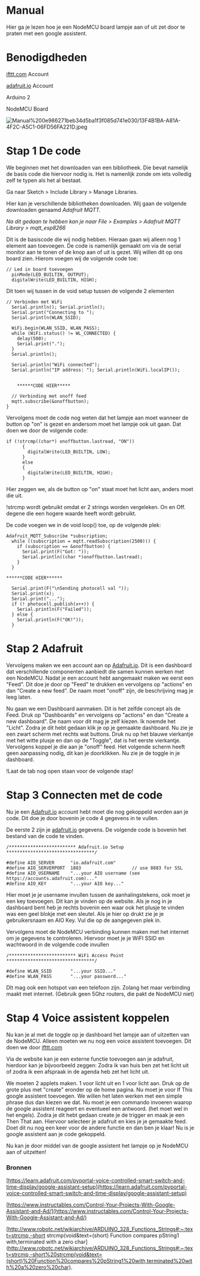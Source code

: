 # Manual

Hier ga je lezen hoe je een NodeMCU board lampje aan of uit zet door te praten met een google assistent.  

# Benodigdheden

[ifttt.com](http://ifttt.com) Account

[adafruit.io](http://adafruit.io) Account

Arduino 2 

NodeMCU Board

![Manual%200e986271beb34d5ba1f3f085d741e030/13F4B1BA-A81A-4F2C-A5C1-06FD56FA221D.jpeg](Manual%200e986271beb34d5ba1f3f085d741e030/13F4B1BA-A81A-4F2C-A5C1-06FD56FA221D.jpeg)

# Stap 1 De code

We beginnen met het downloaden van een bibliotheek. Die bevat namelijk de basis code die hiervoor nodig is. Het is namenlijk zonde om iets volledig zelf te typen als het  al bestaat.

Ga naar Sketch > Include Library > Manage Libraries. 

Hier kan je verschillende bibliotheken downloaden. Wij gaan de volgende downloaden genaamd *Adafruit MQTT.*

*Na dit gedaan te hebben kan je naar File > Examples > Adafruit MQTT Library > mqtt_esp8266*

Dit is de basiscode die wij nodig hebben. Hieraan gaan wij alleen nog 1 element aan toevoegen. De code is namenlijk gemaakt om via de serial monitor aan te tonen of de knop aan of uit is gezet. Wij willen dit op ons board zien. Hierom voegen wij de volgende code toe:

```arduino
// Led in board toevoegen
  pinMode(LED_BUILTIN, OUTPUT);
  digitalWrite(LED_BUILTIN, HIGH);
```

Dit toen wij tussen in de void setup tussen de volgende 2 elementen

```arduino
// Verbinden met WiFi
  Serial.println(); Serial.println();
  Serial.print("Connecting to ");
  Serial.println(WLAN_SSID);

  WiFi.begin(WLAN_SSID, WLAN_PASS);
  while (WiFi.status() != WL_CONNECTED) {
    delay(500);
    Serial.print(".");
  }
  Serial.println();

  Serial.println("WiFi connected");
  Serial.println("IP address: "); Serial.println(WiFi.localIP());

  
	******CODE HIER*****

  // Verbinding met onoff feed
  mqtt.subscribe(&onoffbutton);
}
```

Vervolgens moet de code nog weten dat het lampje aan moet wanneer de button op "on" is gezet en andersom moet het lampje ook uit gaan. Dat doen we door de volgende code:

```arduino
if (!strcmp((char*) onoffbutton.lastread, "ON"))
      {
        digitalWrite(LED_BUILTIN, LOW);
      }
      else
      {
        digitalWrite(LED_BUILTIN, HIGH);
      }
```

Hier zeggen we, als de button op "on" staat moet het licht aan, anders moet die uit.

!strcmp wordt gebruikt omdat er 2 strings worden vergeleken. On en Off. degene die een hogere waarde heeft wordt gebruikt.

De code voegen we in de void loop() toe, op de volgende plek:

```arduino
Adafruit_MQTT_Subscribe *subscription;
  while ((subscription = mqtt.readSubscription(2500))) {
    if (subscription == &onoffbutton) {
      Serial.print(F("Got: "));
      Serial.println((char *)onoffbutton.lastread);
    }
  }

******CODE HIER******

  Serial.print(F("\nSending photocell val "));
  Serial.print(x);
  Serial.print("...");
  if (! photocell.publish(x++)) {
    Serial.println(F("Failed"));
  } else {
    Serial.println(F("OK!"));
  }
```

# Stap 2 Adafruit

Vervolgens maken we een account aan op [Adafruit.io](http://adafruit.io). Dit is een dashboard dat verschillende componenten aanbiedt die samen kunnen werken met een NodeMCU. Nadat je een account hebt aangemaakt maken we eerst een "Feed". Dit doe je door op "Feed" te drukken en vervolgens op "actions" en dan "Create a new feed". De naam moet "onoff" zijn, de beschrijving mag je leeg laten.

Nu gaan we een Dashboard aanmaken. Dit is het zelfde concept als de Feed. Druk op "Dashboards" en vervolgens op "actions" en dan "Create a new dashboard". De naam voor dit mag je zelf kiezen. Ik noemde het "Licht". Zodra je dit hebt gedaan klik je op je gemaakte dashboard. Nu zie je een zwart scherm met rechts wat buttons. Druk nu op het blauwe vierkantje met het witte plusje en dan op de "Toggle", dat is het eerste vierkantje. Vervolgens koppel je die aan je "onoff" feed. Het volgende scherm heeft geen aanpassing nodig, dit kan je doorklikken. Nu zie je de toggle in je dashboard. 

!Laat de tab nog open staan voor de volgende stap! 

# Stap 3 Connecten met de code

Nu je een [Adafruit.io](http://adafruit.io) account hebt moet die nog gekoppeld worden aan je code. Dit doe je door bovenin je code 4 gegevens in te vullen.

De eerste 2 zijn je [adafruit.io](http://adafruit.io) gegevens. De volgende code is bovenin het bestand van de code te vinden.

```arduino
/************************* Adafruit.io Setup *********************************/

#define AIO_SERVER      "io.adafruit.com"
#define AIO_SERVERPORT  1883                   // use 8883 for SSL
#define AIO_USERNAME    "...your AIO username (see https://accounts.adafruit.com)..."
#define AIO_KEY         "...your AIO key..."
```

Hier moet je je username invullen tussen de aanhalingstekens, ook moet je een key toevoegen. Dit kan je vinden op de website. Als je nog in je dashboard bent heb je rechts bovenin een waar ook het plusje te vinden was een geel blokje met een sleutel. Als je hier op drukt zie je je gebruikersnaam en AIO Key. Vul die op de aangegeven plek in.

Vervolgens moet de NodeMCU verbinding kunnen maken met het internet om je gegevens te controleren. Hiervoor moet je je WiFI SSID en wachtwoord in de volgende code invullen

```arduino
/************************* WiFi Access Point *********************************/

#define WLAN_SSID       "...your SSID..."
#define WLAN_PASS       "...your password..."
```

DIt mag ook een hotspot van een telefoon zijn. Zolang het maar verbinding maakt met internet. (Gebruik geen 5Ghz routers, die pakt de NodeMCU niet)

# Stap 4 Voice assistent koppelen

Nu kan je al met de toggle op je dashboard het lampje aan of uitzetten van de NodeMCU. Alleen moeten we nu nog een voice assistent toevoegen. Dit doen we door [ifttt.com](http://ifttt.com) 

Via de website kan je een externe functie toevoegen aan je adafruit, hierdoor kan je bijvoorbeeld zeggen: Zodra ik van huis ben zet het licht uit of zodra ik een afspraak in de agenda heb zet het licht uit. 

We moeten 2 applets maken. 1 voor licht uit en 1 voor licht aan.  Druk op de grote plus met "create" eronder op de home pagina. Nu moet je voor If This google assistent toevoegen. We willen het laten werken met een simple phrase dus dan kiezen we dat. Nu moet je een commando invoeren waarop de google assistent reageert en eventueel een antwoord. (het moet wel in het engels). Zodra je dit hebt gedaan create je de trigger en maak je een Then That aan. Hiervoor selecteer je adafruit en kies je je gemaakte feed. Doet dit nu nog een keer voor de andere functie en dan ben je klaar! Nu is je google assistent aan je code gekoppeld.

Nu kan je door middel van de google assistent het lampje op je NodeMCU aan of uitzetten!

### Bronnen

[https://learn.adafruit.com/pyportal-voice-controlled-smart-switch-and-time-display/google-assistant-setup](https://learn.adafruit.com/pyportal-voice-controlled-smart-switch-and-time-display/google-assistant-setup)

[https://www.instructables.com/Control-Your-Projects-With-Google-Assistant-and-Ad/](https://www.instructables.com/Control-Your-Projects-With-Google-Assistant-and-Ad/)

[http://www.robotc.net/wikiarchive/ARDUINO_328_Functions_Strings#:~:text=strcmp,-short strcmp(void&text=(short) Function compares pString1 with,terminated with a zero char](http://www.robotc.net/wikiarchive/ARDUINO_328_Functions_Strings#:~:text=strcmp,-short%20strcmp(void&text=(short)%20Function%20compares%20pString1%20with,terminated%20with%20a%20zero%20char).
